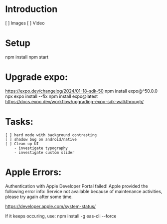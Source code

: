 # Introduction

[ ] Images
[ ] Video

# Setup
npm install
npm  start



# Upgrade expo:
https://expo.dev/changelog/2024/01-18-sdk-50
npm install expo@^50.0.0
npx expo install --fix
npm install expo@latest
https://docs.expo.dev/workflow/upgrading-expo-sdk-walkthrough/


# Tasks:
    [ ] hard mode with background contrasting
    [ ] shadow bug on android/native
    [ ] Clean up UI
        - investigate typography
        - investigate custom slider


# Apple Errors:

Authentication with Apple Developer Portal failed!
Apple provided the following error info:
Service not available because of maintenance activities, please try again after some time.

https://developer.apple.com/system-status/

If it keeps occuring, use:
npm install -g eas-cli --force

